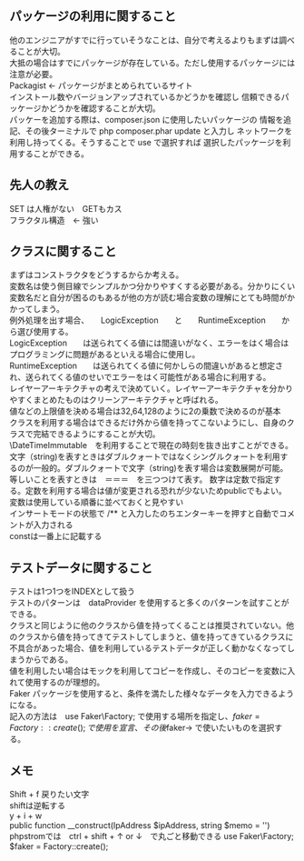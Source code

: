 ## パッケージの利用に関すること
他のエンジニアがすでに行っていそうなことは、自分で考えるよりもまずは調べることが大切。  
大抵の場合はすでにパッケージが存在している。ただし使用するパッケージには注意が必要。  
Packagist <- パッケージがまとめられているサイト  
インストール数やバージョンアップされているかどうかを確認し
信頼できるパッケージかどうかを確認することが大切。  
パッケーを追加する際は、composer.json に使用したいパッケージの
情報を追記、その後ターミナルで php composer.phar update と入力し
ネットワークを利用し持ってくる。そうすることで use で選択すれば
選択したパッケージを利用することができる。
## 先人の教え
SET は人権がない　GETもカス  
フラクタル構造　<- 強い


## クラスに関すること
まずはコンストラクタをどうするからか考える。  
変数名は使う側目線でシンプルかつ分かりやすくする必要がある。分かりにくい変数名だと自分が困るのもあるが他の方が読む場合変数の理解にとても時間がかかってしまう。  
例外処理を出す場合、　　LogicException　　と　　RuntimeException　　から選び使用する。  
LogicException　　は送られてくる値には間違いがなく、エラーをはく場合はプログラミングに問題があるといえる場合に使用し。  
RuntimeException　　は送られてくる値に何かしらの間違いがあると想定され、送られてくる値のせいでエラーをはく可能性がある場合に利用する。  
レイヤーアーキテクチャの考えで決めていく。レイヤーアーキテクチャを分かりやすくまとめたものはクリーンアーキテクチャと呼ばれる。  
値などの上限値を決める場合は32,64,128のように2の乗数で決めるのが基本  
クラスを利用する場合はできるだけ外から値を持ってこないようにし、自身のクラスで完結できるようにすることが大切。  
\DateTimeImmutable　を利用することで現在の時刻を抜き出すことができる。
文字（string)を表すときはダブルクォートではなくシングルクォートを利用するのが一般的。ダブルクォートで文字（string)を表す場合は変数展開が可能。  
等しいことを表すときは　＝＝＝　を三つつけて表す。
数字は定数で指定する。定数を利用する場合は値が変更される恐れが少ないためpublicでもよい。
変数は使用している順番に並べておくと見やすい  
インサートモードの状態で /** と入力したのちエンターキーを押すと自動でコメントが入力される  
constは一番上に記載する
## テストデータに関すること
テストは1つ1つをINDEXとして扱う  
テストのパターンは　dataProvider を使用すると多くのパターンを試すことができる。  
クラスと同じように他のクラスから値を持ってくることは推奨されていない。他のクラスから値を持ってきてテストしてしまうと、値を持ってきているクラスに不具合があった場合、値を利用しているテストデータが正しく動かなくなってしまうからである。  
値を利用したい場合はモックを利用してコピーを作成し、そのコピーを変数に入れて使用するのが理想的。  
Faker パッケージを使用すると、条件を満たした様々なデータを入力できるようになる。  
記入の方法は　use Faker\Factory; で使用する場所を指定し、$faker = Factory::create();で使用を宣言、その後　$faker-> で使いたいものを選択する。

## メモ
Shift + f 戻りたい文字  
shiftは逆転する  
y + i + w  
public function __construct(IpAddress $ipAddress, string $memo = '')
phpstromでは　ctrl + shift + ↑ or ↓　で丸ごと移動できる
use Faker\Factory;   $faker = Factory::create();